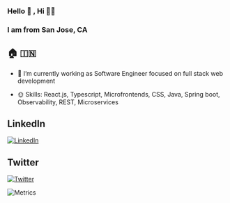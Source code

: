 ### Hello 👋 , Hi 🙏🏻
### I am from San Jose, CA  
## 🏠 🇮🇳

- 🌴 I’m currently working as Software Engineer focused on full stack web development

- 🌞 Skills: React.js, Typescript, Microfrontends, CSS, Java, Spring boot, Observability, REST, Microservices

## LinkedIn
[![LinkedIn](https://i.imgur.com/3GY2eJw.png)](https://www.linkedin.com/in/venkatabuddhiraju/)

## Twitter
[![Twitter](https://i.imgur.com/SnM7J4Q.png)](https://twitter.com/nagarakesh4)

![Metrics](https://metrics.lecoq.io/nagarakesh4)
